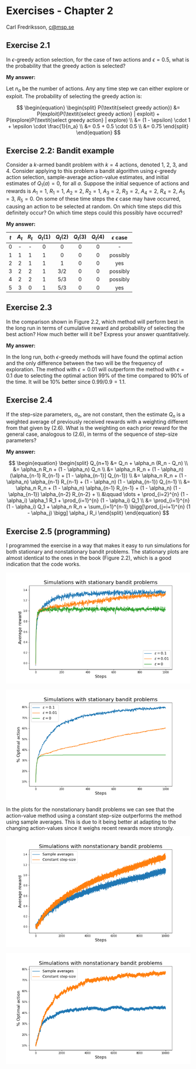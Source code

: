 # Exercises - Chapter 2

Carl Fredriksson, c@msp.se

## Exercise 2.1 

In $\epsilon$-greedy action selection, for the case of two actions and $\epsilon = 0.5$, what is the probability that the greedy action is selected?

**My answer:**

Let $n_a$ be the number of actions. Any any time step we can either explore or exploit. The probability of selecting the greedy action is:

$$
\begin{equation}
\begin{split}
P(\textit{select greedy action}) &= P(exploit)P(\textit{select greedy action} | exploit) + P(explore)P(\textit{select greedy action} | explore) \\
&= (1 - \epsilon) \cdot 1 + \epsilon \cdot \frac{1}{n_a} \\
&= 0.5 + 0.5 \cdot 0.5 \\
&= 0.75
\end{split}
\end{equation}
$$

## Exercise 2.2: Bandit example

Consider a $k$-armed bandit problem with $k = 4$ actions, denoted 1, 2, 3, and 4. Consider applying to this problem a bandit algorithm using $\epsilon$-greedy action selection, sample-average action-value estimates, and initial estimates of $Q_1(a) = 0$, for all $a$. Suppose the initial sequence of actions and rewards is $A_1 = 1$, $R_1 = 1$, $A_2 = 2$, $R_2 = 1$, $A_3 = 2$, $R_3 = 2$, $A_4 = 2$, $R_4 = 2$, $A_5 = 3$, $R_5 = 0$. On some of these time steps the $\epsilon$ case may have occurred, causing an action to be selected at random. On which time steps did this definitely occur? On which time steps could this possibly have occurred?

**My answer:**

|$t$|$A_t$|$R_t$|$Q_t(1)$|$Q_t(2)$|$Q_t(3)$|$Q_t(4)$|$\epsilon$ case|
|:-:|:---:|:---:|:------:|:------:|:------:|:------:|:-------------:|
| 0 |  -  |  -  |   0    |   0    |   0    |   0    |       -       |
| 1 |  1  |  1  |   1    |   0    |   0    |   0    |    possibly   |
| 2 |  2  |  1  |   1    |   1    |   0    |   0    |      yes      |
| 3 |  2  |  2  |   1    |   3/2  |   0    |   0    |    possibly   |
| 4 |  2  |  2  |   1    |   5/3  |   0    |   0    |    possibly   |
| 5 |  3  |  0  |   1    |   5/3  |   0    |   0    |      yes      |

## Exercise 2.3

In the comparison shown in Figure 2.2, which method will perform best in the long run in terms of cumulative reward and probability of selecting the best action? How much better will it be? Express your answer quantitatively.

**My answer:**

In the long run, both $\epsilon$-greedy methods will have found the optimal action and the only difference between the two will be the frequency of exploration. The method with $\epsilon = 0.01$ will outperform the method with $\epsilon = 0.1$ due to selecting the optimal action 99% of the time compared to 90% of the time. It will be 10% better since $0.99/0.9 = 1.1$.

## Exercise 2.4

If the step-size parameters, $\alpha{_n}$, are not constant, then the estimate $Q_n$ is a weighted average of previously received rewards with a weighting different from that given by (2.6). What is the weighting on each prior reward for the general case, analogous to (2.6), in terms of the sequence of step-size parameters?

**My answer:**

$$
\begin{equation}
\begin{split}
Q_{n+1} &= Q_n + \alpha_n (R_n - Q_n) \\
&= \alpha_n R_n + (1 - \alpha_n) Q_n \\
&= \alpha_n R_n + (1 - \alpha_n) (\alpha_{n-1} R_{n-1} + [1 - \alpha_{n-1}] Q_{n-1}) \\
&= \alpha_n R_n + (1 - \alpha_n) \alpha_{n-1} R_{n-1} + (1 - \alpha_n) (1 - \alpha_{n-1}) Q_{n-1} \\
&= \alpha_n R_n + (1 - \alpha_n) \alpha_{n-1} R_{n-1} + (1 - \alpha_n) (1 - \alpha_{n-1}) \alpha_{n-2} R_{n-2} + \\
&\qquad \dots + \prod_{i=2}^{n} (1 - \alpha_i) \alpha_1 R_1 + \prod_{i=1}^{n} (1 - \alpha_i) Q_1 \\
&= \prod_{i=1}^{n} (1 - \alpha_i) Q_1 + \alpha_n R_n + \sum_{i=1}^{n-1} \bigg[\prod_{j=i+1}^{n} (1 - \alpha_j) \bigg] \alpha_i R_i
\end{split}
\end{equation}
$$

## Exercise 2.5 (programming)

I programmed the exercise in a way that makes it easy to run simulations for both stationary and nonstationary bandit problems. The stationary plots are almost identical to the ones in the book (Figure 2.2), which is a good indication that the code works.

![Stationary rewards](exercise_2_5/plot_rewards_stationary.png)

![Stationary optimal actions](exercise_2_5/plot_optimal_actions_stationary.png)

In the plots for the nonstationary bandit problems we can see that the action-value method using a constant step-size outperforms the method using sample averages. This is due to it being better at adapting to the changing action-values since it weighs recent rewards more strongly.

![Nonstationary rewards](exercise_2_5/plot_rewards_nonstationary.png)

![Nonstationary rewards](exercise_2_5/plot_optimal_actions_nonstationary.png)
